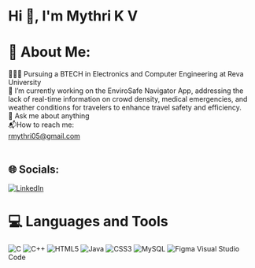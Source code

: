 # Hi 👋, I'm Mythri K V

# 💫 About Me:
👩🏻‍🎓 Pursuing a BTECH in Electronics and Computer Engineering at Reva University<br> 🔭 I’m currently working on the EnviroSafe Navigator App, addressing the lack of real-time information on crowd density, medical emergencies, and weather conditions for travelers to enhance travel safety and efficiency.<br>💬 Ask me about anything<br>📬How to reach me:<br>     rmythri05@gmail.com<br><br>


## 🌐 Socials:
[![LinkedIn](https://img.shields.io/badge/LinkedIn-%230077B5.svg?logo=linkedin&logoColor=white)](https://linkedin.com/in/www.linkedin.com/in/mythri-k-v-aa5527245) 
# 💻 Languages and Tools
![C](https://img.shields.io/badge/c-%2300599C.svg?style=plastic&logo=c&logoColor=white) ![C++](https://img.shields.io/badge/c++-%2300599C.svg?style=plastic&logo=c%2B%2B&logoColor=white) ![HTML5](https://img.shields.io/badge/html5-%23E34F26.svg?style=plastic&logo=html5&logoColor=white) ![Java](https://img.shields.io/badge/java-%23ED8B00.svg?style=plastic&logo=openjdk&logoColor=white) ![CSS3](https://img.shields.io/badge/css3-%231572B6.svg?style=plastic&logo=css3&logoColor=white) ![MySQL](https://img.shields.io/badge/mysql-4479A1.svg?style=plastic&logo=mysql&logoColor=white) ![Figma](https://img.shields.io/badge/figma-%23F24E1E.svg?style=plastic&logo=figma&logoColor=white) 
Visual Studio Code
